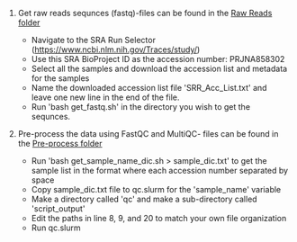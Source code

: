 1. Get raw reads sequnces (fastq)-files can be found in the [Raw Reads folder](https://github.com/ereisher/Final_Project/tree/main/rawreads)
    - Navigate to the SRA Run Selector (https://www.ncbi.nlm.nih.gov/Traces/study/)
    - Use this SRA BioProject ID as the accession number: PRJNA858302
    - Select all the samples and download the accession list and metadata for the samples
    - Name the downloaded accession list file 'SRR_Acc_List.txt' and leave one new line in the end of the file. 
    - Run 'bash get_fastq.sh' in the directory you wish to get the sequnces.

2. Pre-process the data using FastQC and MultiQC- files can be found in the [Pre-process folder](https://github.com/clayton-lab/BugSeq-er/tree/main/Pre-process)
    - Run 'bash get_sample_name_dic.sh > sample_dic.txt' to get the sample list in the format where each accession number separated by space
    - Copy sample_dic.txt file to qc.slurm for the 'sample_name' variable 
    - Make a directory called 'qc' and make a sub-directory called 'script_output'
    - Edit the paths in line 8, 9, and 20 to match your own file organization 
    - Run qc.slurm
